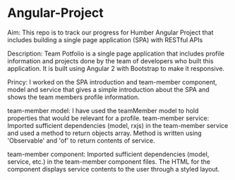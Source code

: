 # Angular-Project
Aim: This repo is to track our progress for Humber Angular Project that includes building a single page application (SPA) with RESTful APIs

Description: Team Potfolio is a single page application that includes profile information and projects done by the team of developers
who built this application. It is built using Angular 2 with Bootstrap to make it responsive. 

Princy: I worked on the SPA introduction and team-member component, model and service that gives a simple introduction about the SPA and shows the team members
profile information. 

team-member model: I have used the teamMember model to hold properties that would be relevant for a profile. 
team-member service: Imported sufficient dependencies (model, rxjs) in the team-member service and used a method to return 
objects array. Method is written using 'Observable' and 'of' to return contents of service. 

team-member component: Imported sufficient dependencies (model, service, etc.) in the team-member component files. The HTML 
for the component displays service contents to the user through a styled layout. 
